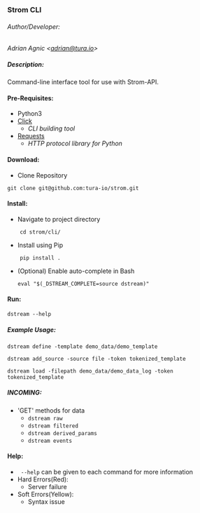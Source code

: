 ### Strom CLI

###### Author/Developer:
*Adrian Agnic <[adrian@tura.io](http://tura.io)>*

##### Description:
Command-line interface tool for use with Strom-API.

#### Pre-Requisites:
*   Python3
*   [Click](http://click.pocoo.org/)
    *   *CLI building tool*
*   [Requests](http://docs.python-requests.org/en/master/)
    *   *HTTP protocol library for Python*

#### Download:
*   Clone Repository
```commandline
git clone git@github.com:tura-io/strom.git
```

#### Install:
*   Navigate to project directory
```commandline
    cd strom/cli/
```
*   Install using Pip
```commandline
    pip install .
```
*   (Optional) Enable auto-complete in Bash
    ```commandline
    eval "$(_DSTREAM_COMPLETE=source dstream)"
    ```

#### Run:
```commandline
dstream --help
```

##### Example Usage:
```commandline
dstream define -template demo_data/demo_template
```
```commandline
dstream add_source -source file -token tokenized_template
```
```commandline
dstream load -filepath demo_data/demo_data_log -token tokenized_template
```

##### *INCOMING*:
*   'GET' methods for data
    *   ``` dstream raw ```
    *   ``` dstream filtered ```
    *   ``` dstream derived_params ```
    *   ``` dstream events ```

#### Help:
* ``` --help``` can be given to each command for more information
*   Hard Errors(Red):
    *   Server failure
*   Soft Errors(Yellow):
    *   Syntax issue